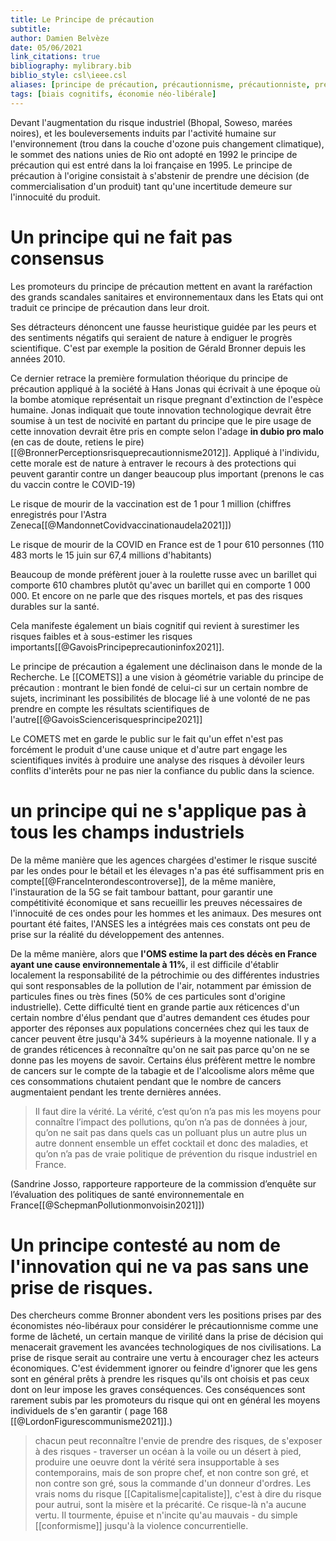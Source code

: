 ```yaml
---
title: Le Principe de précaution
subtitle:
author: Damien Belvèze
date: 05/06/2021
link_citations: true
bibliography: mylibrary.bib
biblio_style: csl\ieee.csl
aliases: [principe de précaution, précautionnisme, précautionniste, précautionnistes]
tags: [biais cognitifs, économie néo-libérale]
---
```


Devant l'augmentation du risque industriel (Bhopal, Soweso, marées noires), et les bouleversements induits par l'activité humaine sur l'environnement (trou dans la couche d'ozone puis changement climatique), le sommet des nations unies de Rio ont adopté en 1992 le principe de précaution qui est entré dans la loi française en 1995. Le principe de précaution à l'origine consistait à s'abstenir de prendre une décision (de commercialisation d'un produit) tant qu'une incertitude demeure sur l'innocuité du produit. 

# Un principe qui ne fait pas consensus

Les promoteurs du principe de précaution mettent en avant la raréfaction des grands scandales sanitaires et environnementaux dans les Etats qui ont traduit ce principe de précaution dans leur droit. 

Ses détracteurs dénoncent une fausse heuristique guidée par les peurs et des sentiments négatifs qui seraient de nature à endiguer le progrès scientifique. C'est par exemple la position de Gérald Bronner depuis les années 2010.

Ce dernier retrace la première formulation théorique du principe de précaution appliqué à la société à Hans Jonas qui écrivait à une époque où la bombe atomique représentait un risque pregnant d'extinction de l'espèce humaine. Jonas indiquait que toute innovation technologique devrait être soumise à un test de nocivité en partant du principe que le pire usage de cette innovation devrait être pris en compte selon l'adage **in dubio pro malo** (en cas de doute, retiens le pire)[[@BronnerPerceptionsrisqueprecautionnisme2012]]. 
Appliqué à l'individu, cette morale est de nature à entraver le recours à des protections qui peuvent garantir contre un danger beaucoup plus important (prenons le cas du vaccin contre le COVID-19)

Le risque de mourir de la vaccination est de 1 pour 1 million (chiffres enregistrés pour l'Astra Zeneca[[@MandonnetCovidvaccinationaudela2021]])

Le risque de mourir de la COVID en France est de 1 pour 610 personnes (110 483 morts le 15 juin sur 67,4 millions d'habitants)

Beaucoup de monde préfèrent jouer à la roulette russe avec un barillet qui comporte 610 chambres plutôt qu'avec un barillet qui en comporte 1 000 000. Et encore on ne parle que des risques mortels, et pas des risques durables sur la santé. 

Cela manifeste également un biais cognitif qui revient à surestimer les risques faibles et à sous-estimer les risques importants[[@GavoisPrincipeprecautioninfox2021]].



Le principe de précaution a également une déclinaison dans le monde de la Recherche. Le [[COMETS]] a une vision à géométrie variable du principe de précaution : montrant le bien fondé de celui-ci sur un certain nombre de sujets, incriminant les possibilités de blocage lié à une volonté de ne pas prendre en compte les résultats scientifiques de l'autre[[@GavoisSciencerisquesprincipe2021]]

Le COMETS met en garde le public sur le fait qu'un effet n'est pas forcément le produit d'une cause unique et d'autre part engage les  scientifiques invités à produire une analyse des risques à dévoiler leurs conflits d'interêts pour ne pas nier la confiance du public dans la science. 

# un principe qui ne s'applique pas à tous les champs industriels

De la même manière que les agences chargées d'estimer le risque suscité par les ondes pour le bétail et les élevages n'a pas été suffisamment pris en compte[[@FranceInterondescontroverse]], de la même manière, l'instauration de la 5G se fait tambour battant, pour garantir une compétitivité économique et sans recueillir les preuves nécessaires de l'innocuité de ces ondes pour les hommes et les animaux. 
Des mesures ont pourtant été faites, l'ANSES les a intégrées mais ces constats ont peu de prise sur la réalité du développement des antennes. 

De la même manière, alors que **l'OMS estime la part des décès en France ayant une cause environnementale à 11%**, il est difficile d'établir localement la responsabilité de la pétrochimie ou des différentes industries qui sont responsables de la pollution de l'air, notamment par émission de particules fines ou très fines (50% de ces particules sont d'origine industrielle). Cette difficulté tient en grande partie aux réticences d'un certain nombre d'élus pendant que d'autres demandent ces études pour apporter des réponses aux populations concernées chez qui les taux de cancer peuvent être jusqu'à 34% supérieurs à la moyenne nationale. 
Il y a de grandes réticences à reconnaître qu'on ne sait pas parce qu'on ne se donne pas les moyens de savoir. Certains élus préfèrent mettre le nombre de cancers sur le compte de la tabagie et de l'alcoolisme alors même que ces consommations chutaient pendant que le nombre de cancers augmentaient pendant les trente dernières années. 

>Il faut dire la vérité. La vérité, c’est qu’on n’a pas mis les moyens pour connaître l’impact des pollutions, qu’on n’a pas de données à jour, qu’on ne sait pas dans quels cas un polluant plus un autre plus un autre donnent ensemble un effet cocktail et donc des maladies, et qu’on n’a pas de vraie politique de prévention du risque industriel en France.

(Sandrine Josso, rapporteure rapporteure de la commission d’enquête sur l’évaluation des politiques de santé environnementale en France[[@SchepmanPollutionmonvoisin2021]])

# Un principe contesté au nom de l'innovation qui ne va pas sans une prise de risques. 

Des chercheurs comme Bronner abondent vers les positions prises par des économistes néo-libéraux pour considérer le précautionnisme comme une forme de lâcheté, un certain manque de virilité dans la prise de décision qui menacerait gravement les avancées technologiques de nos civilisations. La prise de risque serait au contraire une vertu à encourager chez les acteurs économiques. C'est évidemment ignorer ou feindre d'ignorer que les gens sont en général prêts à prendre les risques qu'ils ont choisis et pas ceux dont on leur impose les graves conséquences. Ces conséquences sont rarement subis par les promoteurs du risque qui ont en général les moyens individuels de s'en garantir ( page 168 [[@LordonFigurescommunisme2021]].)

> chacun peut reconnaître l'envie de prendre des risques, de s'exposer à des risques - traverser un océan à la voile ou un désert à pied, produire une oeuvre dont la vérité sera insupportable à ses contemporains, mais de son propre chef, et non contre son gré, et non contre son gré, sous la commande d'un donneur d'ordres. Les vrais noms du risque [[Capitalisme|capitaliste]], c'est à dire du risque pour autrui, sont la misère et la précarité. Ce risque-là n'a aucune vertu. Il tourmente, épuise et n'incite qu'au mauvais - du simple [[conformisme]] jusqu'à la violence concurrentielle. 


